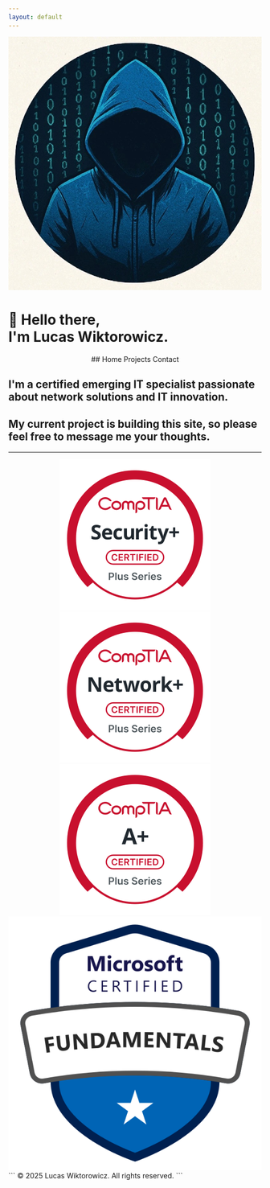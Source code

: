 ```yaml
---
layout: default
---
```

<div class="profile-container">
  <img src="/images/avatar/hoodie.jpeg" alt="Lucas Wiktorowicz" class="avatar">
  <div>
    <h1>👋 Hello there, <br/> I'm Lucas Wiktorowicz.</h1>
  </div>
</div>
<div align="center">
  ## Home Projects Contact
</div>

## I'm a certified emerging IT specialist passionate about network solutions and IT innovation.
## My current project is building this site, so please feel free to message me your thoughts.


---
<div align="center">
  <img src="./images/logos/Security+-svg.svg?sanitize=true" alt="Logo" class="logo">
  <img src="./images/logos/Network+-svg.svg?sanitize=true" alt="Logo" class="logo">
  <img src="./images/logos/A+-svg.svg?sanitize=true" alt="Logo" class="logo">
  <img src="./images/logos/microsoft-certified-fundamentals-badge.svg?sanitize=true" alt="Logo" class="logo">
</div>
```
  © 2025 Lucas Wiktorowicz. All rights reserved.
```
